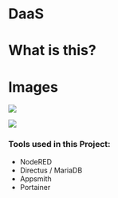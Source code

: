 # DaaS

# What is this?

# Images 

![](https://user-images.githubusercontent.com/35937684/227159651-3b774dce-60d5-45a1-83a8-975c788eec45.png)

![](https://user-images.githubusercontent.com/35937684/227159979-d668ae74-1b05-42ec-a0f6-b82582165d7a.png)

### Tools used in this Project:

*   NodeRED
*   Directus / MariaDB
*   Appsmith
*   Portainer

